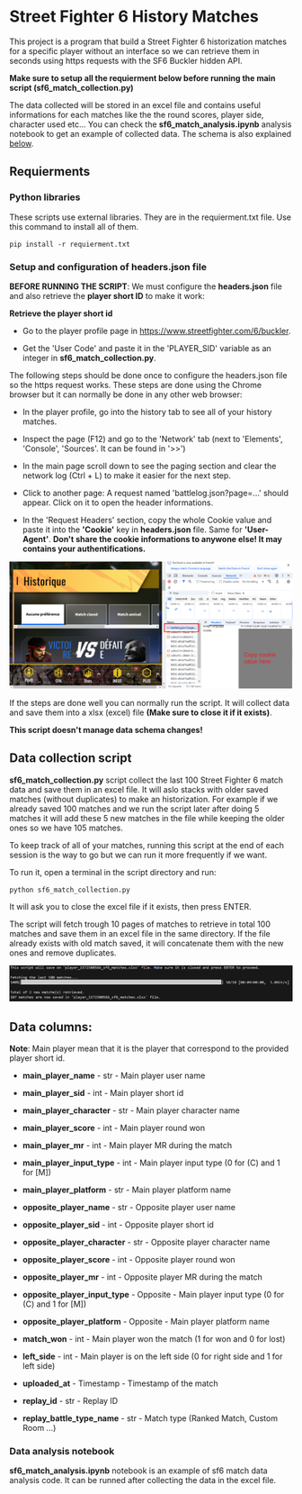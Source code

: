 # Street Fighter 6 History Matches

This project is a program that build a Street Fighter 6 historization matches for a specific player without an interface so we
can retrieve them in seconds using https requests with the SF6 Buckler hidden API.

**Make sure to setup all the requierment below before running the main script (sf6_match_collection.py)**

The data collected will be stored in an excel file and contains useful informations for each matches like the the round scores,
player side, character used etc... You can check the **sf6_match_analysis.ipynb** analysis notebook to get an example of collected data.
The schema is also explained [below](#data-columns).

## Requierments

### Python libraries
These scripts use external libraries. They are in the requierment.txt file.
Use this command to install all of them.

```shell
pip install -r requierment.txt
```

### Setup and configuration of headers.json file 

**BEFORE RUNNING THE SCRIPT**: We must configure the **headers.json** file and also retrieve the **player short ID**
to make it work:

**Retrieve the player short id**

- Go to the player profile page in https://www.streetfighter.com/6/buckler. 

- Get the 'User Code' and paste it in the 'PLAYER_SID' variable as an integer in **sf6_match_collection.py**.

The following steps should be done once to configure the headers.json file so the https request works.
These steps are done using the Chrome browser but it can normally be done in any other web browser:

- In the player profile, go into the history tab to see all of your history matches.

- Inspect the page (F12) and go to 
  the 'Network' tab (next to 'Elements', 'Console', 'Sources'. It can be found in '>>')
  
- In the main page scroll down to see the paging section and 
  clear the network log (Ctrl + L) to make it easier for the next step.

- Click to another page: A request named 'battlelog.json?page=...' should appear. 
  Click on it to open the header informations.

- In the 'Request Headers' section, copy the whole Cookie value and paste it 
  into the **'Cookie'** key in **headers.json** file. Same for **'User-Agent'**.
  **Don't share the cookie informations to anywone else! It may contains your authentifications.**

<img src="https://github.com/hanydesoki/Street-Fighter-6-History-Matches/blob/main/Screen_and_illustrations/network_headers.PNG"/>

If the steps are done well you can normally run the script. It will collect data and save them into a
xlsx (excel) file **(Make sure to close it if it exists)**. 

**This script doesn't manage data schema changes!**

## Data collection script

**sf6_match_collection.py** script collect the last 100 Street Fighter 6 match data and save them in an excel file. 
It will aslo stacks with older saved matches (without duplicates) to make an historization. 
For example if we already saved 100 matches and we run the script later after doing 5 matches it will add these 5 new matches
in the file while keeping the older ones so we have 105 matches.

To keep track of all of your matches, running this script at the end of each session is the way to go but we can run it more frequently
if we want.

To run it, open a terminal in the script directory and run:
```shell
python sf6_match_collection.py
```
It will ask you to close the excel file if it exists, then press ENTER.

The script will fetch trough 10 pages of matches to retrieve in total 100 matches and save them in an excel file in the same directory.
If the file already exists with old match saved, it will concatenate them with the new ones and remove duplicates.

<img src="https://github.com/hanydesoki/Street-Fighter-6-History-Matches/blob/main/Screen_and_illustrations/script_output_example.PNG"/>

## Data columns: 

**Note**: Main player mean that it is the player that correspond to the provided player short id.

- **main_player_name** - str - Main player user name
- **main_player_sid** - int - Main player short id
- **main_player_character** - str - Main player character name
- **main_player_score** - int - Main player round won
- **main_player_mr** - int - Main player MR during the match
- **main_player_input_type** - int - Main player input type (0 for (C) and 1 for [M])
- **main_player_platform** - str - Main player platform name

- **opposite_player_name** - str - Opposite player user name
- **opposite_player_sid** - int - Opposite player short id
- **opposite_player_character** - str - Opposite player character name
- **opposite_player_score** - int - Opposite player round won
- **opposite_player_mr** - int - Opposite player MR during the match
- **opposite_player_input_type** - Opposite - Main player input type (0 for (C) and 1 for [M])
- **opposite_player_platform** - Opposite - Main player platform name

- **match_won** - int - Main player won the match (1 for won and 0 for lost)
- **left_side** - int - Main player is on the left side (0 for right side and 1 for left side)
- **uploaded_at** - Timestamp - Timestamp of the match
- **replay_id** - str - Replay ID
- **replay_battle_type_name** - str - Match type (Ranked Match, Custom Room ...)

### Data analysis notebook

**sf6_match_analysis.ipynb** notebook is an example of sf6 match data analysis code. It can be runned after collecting the data in the excel file.
